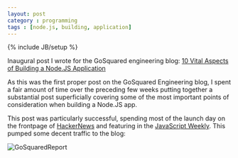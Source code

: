 ```yaml
---
layout: post
category : programming
tags : [node.js, building, application]
---
```

{% include JB/setup %}

Inaugural post I wrote for the GoSquared engineering blog: [10 Vital Aspects of Building a Node.JS Application](https://engineering.gosquared.com/10-vital-aspects-of-building-a-node-js-application)

As this was the first proper post on the GoSquared Engineering blog, I spent a fair amount of time over the preceding few weeks putting together a substantial post superficially covering some of the most important points of consideration when building a Node.JS app.

This post was particularly successful, spending most of the launch day on the frontpage of [HackerNews](http://news.ycombinator.com/item?id=4982124) and featuring in the [JavaScript Weekly](http://javascriptweekly.com/archive/111.html). This pumped some decent traffic to the blog:

![GoSquaredReport](http://cl.ly/image/1M220H2d1u2l/Screen%20Shot%202013-01-05%20at%2020.34.40.png)